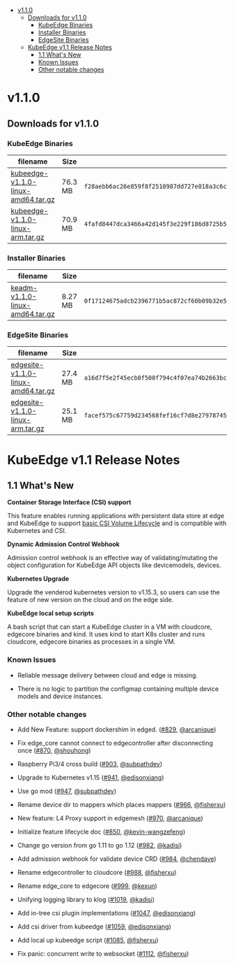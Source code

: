 
   * [v1.1.0](#v110)
      * [Downloads for v1.1.0](#downloads-for-v110)
         * [KubeEdge Binaries](#kubeedge-binaries)
         * [Installer Binaries](#installer-binaries)
         * [EdgeSite Binaries](#edgesite-binaries)
      * [KubeEdge v1.1 Release Notes](#kubeedge-v11-release-notes)
         * [1.1 What's New](#11-whats-new)
         * [Known Issues](#known-issues)
         * [Other notable changes](#other-notable-changes)

# v1.1.0

## Downloads for v1.1.0

### KubeEdge Binaries
| filename | Size | sha512 hash |
| -------- | ---- | ----------- |
| [kubeedge-v1.1.0-linux-amd64.tar.gz](https://github.com/kubeedge/kubeedge/releases/download/v1.1.0/kubeedge-v1.1.0-linux-amd64.tar.gz) | 76.3 MB | `f28aebb6ac26e859f8f2510987dd727e018a3c6cd3bdbb66464228cd2f32387cc4d216275cd3cba9c78216f143a611ad3b3c7e2bfc70648da6f73f46d6f85084` |
| [kubeedge-v1.1.0-linux-arm.tar.gz](https://github.com/kubeedge/kubeedge/releases/download/v1.1.0/kubeedge-v1.1.0-linux-arm.tar.gz) | 70.9 MB | `4fafd8447dca3466a42d145f3e229f186d8725b53ec6a51681b9f79cdda4b955bef7494c7b7a68513eccb9393383a50c850b76e3b678ae1da1b198b891d9e09e` |

### Installer Binaries
| filename | Size | sha512 hash |
| -------- | ---- | ----------- |
| [keadm-v1.1.0-linux-amd64.tar.gz](https://github.com/kubeedge/kubeedge/releases/download/v1.1.0/keadm-v1.1.0-linux-amd64.tar.gz) | 8.27 MB | `0f17124675adcb2396771b5ac872cf60b09b32e5d18ab5909c243c7a97adb56acd428e21df3073ec5df701ce08ae8dead98f7cd4b38e323cc9aed60c97c0df41` |

### EdgeSite Binaries
| filename | Size | sha512 hash |
| -------- | ---- | ----------- |
| [edgesite-v1.1.0-linux-amd64.tar.gz](https://github.com/kubeedge/kubeedge/releases/download/v1.1.0/edgesite-v1.1.0-linux-amd64.tar.gz) | 27.4 MB | `a16d7f5e2f45ecb0f500f794c4f07ea74b2663bcac8008711a44b3cdea34d1f104f38c1c147ca90f3ab1ff7cf529d4445c1da34c3eff3386fc9b98f45ee173be` |
| [edgesite-v1.1.0-linux-arm.tar.gz](https://github.com/kubeedge/kubeedge/releases/download/v1.1.0/edgesite-v1.1.0-linux-arm.tar.gz) | 25.1 MB | `facef575c67759d234568fef16cf7d8e2797874520f845817b56372a45413448aa55a9014d33de5535dd7a73b4d521ad5ebdedaff9f147e838a7f8d2887f4bf4` |

# KubeEdge v1.1 Release Notes

## 1.1 What's New

**Container Storage Interface (CSI) support**

This feature enables running applications with persistent data store at edge and KubeEdge to support [basic CSI Volume Lifecycle](https://github.com/container-storage-interface/spec/blob/master/spec.md#volume-lifecycle) and is compatible with Kubernetes and CSI.

**Dynamic Admission Control Webhook**

Admission control webhook is an effective way of validating/mutating the object configuration for KubeEdge API objects like devicemodels, devices.

**Kubernetes Upgrade**

Upgrade the venderod kubernetes version to v1.15.3, so users can use the feature of new version on the cloud and on the edge side.

**KubeEdge local setup scripts**

A bash script that can start a KubeEdge cluster in a VM with cloudcore, edgecore binaries and kind. It uses kind to start K8s cluster and runs cloudcore, edgecore binaries as processes in a single VM.

### Known Issues

- Reliable message delivery between cloud and edge is missing.

- There is no logic to partition the configmap containing multiple device models and device instances.

### Other notable changes

- Add New Feature: support dockershim in edged. ([#829](https://github.com/kubeedge/kubeedge/pull/829), [@arcanique](https://github.com/arcanique))

- Fix edge_core cannot connect to edgecontroller after disconnecting once ([#870](https://github.com/kubeedge/kubeedge/pull/870), [@shouhong](https://github.com/shouhong))

- Raspberry Pi3/4 cross build ([#903](https://github.com/kubeedge/kubeedge/pull/903), [@subpathdev](https://github.com/subpathdev))

- Upgrade to Kubernetes v1.15 ([#941](https://github.com/kubeedge/kubeedge/pull/941), [@edisonxiang](https://github.com/edisonxiang))

- Use go mod ([#947](https://github.com/kubeedge/kubeedge/pull/947), [@subpathdev](https://github.com/subpathdev))

- Rename device dir to mappers which places mappers ([#966](https://github.com/kubeedge/kubeedge/pull/966), [@fisherxu](https://github.com/fisherxu))

- New feature: L4 Proxy support in edgemesh ([#970](https://github.com/kubeedge/kubeedge/pull/970), [@arcanique](https://github.com/arcanique))

- Initialize feature lifecycle doc ([#850](https://github.com/kubeedge/kubeedge/pull/850), [@kevin-wangzefeng](https://github.com/kevin-wangzefeng))

- Change go version from go 1.11 to go 1.12 ([#982](https://github.com/kubeedge/kubeedge/pull/982), [@kadisi](https://github.com/kadisi))

- Add admission webhook for validate device CRD ([#984](https://github.com/kubeedge/kubeedge/pull/984), [@chendave](https://github.com/chendave))

- Rename edgecontroller to cloudcore  ([#988](https://github.com/kubeedge/kubeedge/pull/988), [@fisherxu](https://github.com/fisherxu))

- Rename edge_core to edgecore ([#999](https://github.com/kubeedge/kubeedge/pull/999), [@kexun](https://github.com/kexun))

- Unifying logging library to klog  ([#1019](https://github.com/kubeedge/kubeedge/pull/1019), [@kadisi](https://github.com/kadisi))

- Add in-tree csi plugin implementations ([#1047](https://github.com/kubeedge/kubeedge/pull/1047), [@edisonxiang](https://github.com/edisonxiang))

- Add csi driver from kubeedge ([#1059](https://github.com/kubeedge/kubeedge/pull/1019), [@edisonxiang](https://github.com/edisonxiang))

- Add local up kubeedge script ([#1085](https://github.com/kubeedge/kubeedge/pull/1085), [@fisherxu](https://github.com/fisherxu))

- Fix panic: concurrent write to websocket ([#1112](https://github.com/kubeedge/kubeedge/pull/1112), [@fisherxu](https://github.com/fisherxu))
